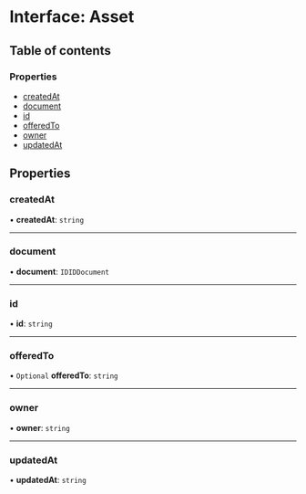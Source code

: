 # Interface: Asset

## Table of contents

### Properties

- [createdAt](Asset.md#createdat)
- [document](Asset.md#document)
- [id](Asset.md#id)
- [offeredTo](Asset.md#offeredto)
- [owner](Asset.md#owner)
- [updatedAt](Asset.md#updatedat)

## Properties

### createdAt

• **createdAt**: `string`

___

### document

• **document**: `IDIDDocument`

___

### id

• **id**: `string`

___

### offeredTo

• `Optional` **offeredTo**: `string`

___

### owner

• **owner**: `string`

___

### updatedAt

• **updatedAt**: `string`
